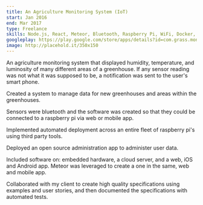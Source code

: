 ```yaml
---
title: An Agriculture Monitoring System (IoT)
start: Jan 2016 
end: Mar 2017
type: Freelance
skills: Node.js, React, Meteor, Bluetooth, Raspberry Pi, WiFi, Docker, Cordova, Push Notifications, LESS, Resin.io
googleplay: https://play.google.com/store/apps/details?id=com.grass.monitor&hl=en
image: http://placehold.it/350x150
---
```


An agriculture monitoring system that displayed humidity, temperature, and luminosity of many different areas of a greenhouse. If any sensor reading was not what it was supposed to be, a notification was sent to the user's smart phone.

Created a system to manage data for new greenhouses and areas within the greenhouses.

Sensors were bluetooth and the software was created so that they could be connected to a raspberry pi via web or mobile app.

Implemented automated deployment across an entire fleet of raspberry pi's using third party tools.

Deployed an open source administration app to administer user data.

Included software on: embedded hardware, a cloud server, and a web, iOS and Android app. Meteor was leveraged to create a one in the same, web and mobile app.

Collaborated with my client to create high quality specifications using examples and user stories, and then documented the specifications with automated tests.


